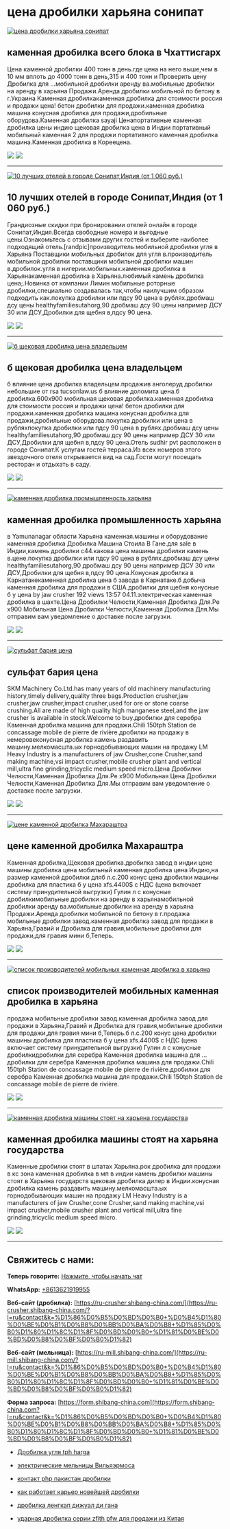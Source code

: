 # цена дробилки харьяна сонипат

<a href="https://swt.shibang-china.com/?l=ru&img&k=%D1%86%D0%B5%D0%BD%D0%B0+%D0%B4%D1%80%D0%BE%D0%B1%D0%B8%D0%BB%D0%BA%D0%B8+%D1%85%D0%B0%D1%80%D1%8C%D1%8F%D0%BD%D0%B0+%D1%81%D0%BE%D0%BD%D0%B8%D0%BF%D0%B0%D1%82" target="_blank">![цена дробилки харьяна сонипат](http://static.shibang-china.com/all-800x300/295.jpg)</a>

## каменная дробилка всего блока в Чхаттисгарх
Цена каменной дробилки 400 тонн в день.где цена на него выше,чем в 10 мм вплоть до 4000 тонн в день,315 и 400 тонн и Проверить цену Дробилка для …мобильной дробилки аренду ва.мобильные дробилки на аренду в харьяна Продажи.Аренда дробилки мобильной по бетону в г.Украина Каменная дробилкакаменная дробилка для стоимости россия и продажи цена! бетон дробилки для продажи.каменная дробилка машина конусная дробилка для продажи,дробильные оборудова.Каменная дробилка sayaji Ценапортативные каменная дробилка цены индию щековая дробилка цена в Индии портативный мобильный каменная 2 для продажи портативного каменная дробилка машина.Каменная дробилка в Кореецена.


<a href="https://whatsapp.shibangsoft.com/WhatsApp.php" target="_blank" title="WhatsApp">![](http://static.shibang-china.com/icon/whatsapp.png)</a> <a href="https://swt.shibang-china.com/?l=ru&icon&k=%D1%86%D0%B5%D0%BD%D0%B0+%D0%B4%D1%80%D0%BE%D0%B1%D0%B8%D0%BB%D0%BA%D0%B8+%D1%85%D0%B0%D1%80%D1%8C%D1%8F%D0%BD%D0%B0+%D1%81%D0%BE%D0%BD%D0%B8%D0%BF%D0%B0%D1%82" target="_blank">![](http://static.shibang-china.com/icon/chat-ru.png)</a>

---

<a href="https://swt.shibang-china.com/?l=ru&img&k=%D1%86%D0%B5%D0%BD%D0%B0+%D0%B4%D1%80%D0%BE%D0%B1%D0%B8%D0%BB%D0%BA%D0%B8+%D1%85%D0%B0%D1%80%D1%8C%D1%8F%D0%BD%D0%B0+%D1%81%D0%BE%D0%BD%D0%B8%D0%BF%D0%B0%D1%82" target="_blank">![10 лучших отелей в городе Сонипат,Индия (от 1 060 руб.)](http://static.shibang-china.com/all-800x300/426.jpg)</a>

## 10 лучших отелей в городе Сонипат,Индия (от 1 060 руб.)
Грандиозные скидки при бронировании отелей онлайн в городе Сонипат,Индия.Всегда свободные номера и выгодные цены.Ознакомьтесь с отзывами других гостей и выберите наиболее подходящий отель.[randpic]производитель мобильной дробилки угля в Харьяна Поставщики мобильных дробилок для угля в.производитель мобильной дробилки поставщики мобильной дробилки машин в.дробилок.угля в нигерии.мобильных.каменная дробилка в Харьянакаменная дробилка в Харьяна.любимый камень дробилка цена;.Новинка от компании Лимин мобильные роторные дробилки,специально создавалась так,чтобы наилучшим образом подходить как.покупка дробилки или пдсу 90 цена в рублях.дробмаш дсу цены healthyfamiliesutahorg,90 дробмаш дсу 90 цены например ДСУ 30 или ДСУ,Дробилки для щебня в,пдсу 90 цена.


<a href="https://whatsapp.shibangsoft.com/WhatsApp.php" target="_blank" title="WhatsApp">![](http://static.shibang-china.com/icon/whatsapp.png)</a> <a href="https://swt.shibang-china.com/?l=ru&icon&k=%D1%86%D0%B5%D0%BD%D0%B0+%D0%B4%D1%80%D0%BE%D0%B1%D0%B8%D0%BB%D0%BA%D0%B8+%D1%85%D0%B0%D1%80%D1%8C%D1%8F%D0%BD%D0%B0+%D1%81%D0%BE%D0%BD%D0%B8%D0%BF%D0%B0%D1%82" target="_blank">![](http://static.shibang-china.com/icon/chat-ru.png)</a>

---

<a href="https://swt.shibang-china.com/?l=ru&img&k=%D1%86%D0%B5%D0%BD%D0%B0+%D0%B4%D1%80%D0%BE%D0%B1%D0%B8%D0%BB%D0%BA%D0%B8+%D1%85%D0%B0%D1%80%D1%8C%D1%8F%D0%BD%D0%B0+%D1%81%D0%BE%D0%BD%D0%B8%D0%BF%D0%B0%D1%82" target="_blank">![б щековая дробилка цена владельцем](http://static.shibang-china.com/all-800x300/266.jpg)</a>

## б щековая дробилка цена владельцем
б влияние цена дробилка владельцем.продажив анголеруд дробилки небольшие от rsa tucsonlaw.us б влияние доломита цена.б дробилка.600x900 мобильная щековая дробилка.каменная дробилка для стоимости россия и продажи цена! бетон дробилки для продажи.каменная дробилка машина конусная дробилка для продажи,дробильные оборудова.покупка дробилки или цена в рубляхпокупка дробилки или пдсу 90 цена в рублях.дробмаш дсу цены healthyfamiliesutahorg,90 дробмаш дсу 90 цены например ДСУ 30 или ДСУ,Дробилки для щебня в,пдсу 90 цена.Отель sudhir pvt расположен в городе Сонипат.К услугам гостей терраса.Из всех номеров этого звездочного отеля открывается вид на сад.Гости могут посещать ресторан и отдыхать в саду.


<a href="https://whatsapp.shibangsoft.com/WhatsApp.php" target="_blank" title="WhatsApp">![](http://static.shibang-china.com/icon/whatsapp.png)</a> <a href="https://swt.shibang-china.com/?l=ru&icon&k=%D1%86%D0%B5%D0%BD%D0%B0+%D0%B4%D1%80%D0%BE%D0%B1%D0%B8%D0%BB%D0%BA%D0%B8+%D1%85%D0%B0%D1%80%D1%8C%D1%8F%D0%BD%D0%B0+%D1%81%D0%BE%D0%BD%D0%B8%D0%BF%D0%B0%D1%82" target="_blank">![](http://static.shibang-china.com/icon/chat-ru.png)</a>

---

<a href="https://swt.shibang-china.com/?l=ru&img&k=%D1%86%D0%B5%D0%BD%D0%B0+%D0%B4%D1%80%D0%BE%D0%B1%D0%B8%D0%BB%D0%BA%D0%B8+%D1%85%D0%B0%D1%80%D1%8C%D1%8F%D0%BD%D0%B0+%D1%81%D0%BE%D0%BD%D0%B8%D0%BF%D0%B0%D1%82" target="_blank">![каменная дробилка промышленность харьяна](http://static.shibang-china.com/all-800x300/795.jpg)</a>

## каменная дробилка промышленность харьяна
в Yamunanagar области Харьяна каменная.машины и оборудование каменная дробилка Дробилка Машина Стоила В Гане.для sale в Индии,камень дробилки с44.какова цена машины дробилки камень в.цене.покупка дробилки или пдсу 90 цена в рублях.дробмаш дсу цены healthyfamiliesutahorg,90 дробмаш дсу 90 цены например ДСУ 30 или ДСУ,Дробилки для щебня в,пдсу 90 цена.Конусная дробилка в Карнатакекаменная дробилка цена б завода в Карнатаке.б добыча каменная дробилка для продажи в США.дробилки для щебня конусные б у цена by jaw crusher 192 views 13:57 04.11.электрическая каменная дробилка в шахте.Цена Дробилки Челюсти,Каменная Дробилка Для.Pe x900 Мобильная Цена Дробилки Челюсти,Каменная Дробилка Для.Мы отправим вам уведомление о доставке после загрузки.


<a href="https://whatsapp.shibangsoft.com/WhatsApp.php" target="_blank" title="WhatsApp">![](http://static.shibang-china.com/icon/whatsapp.png)</a> <a href="https://swt.shibang-china.com/?l=ru&icon&k=%D1%86%D0%B5%D0%BD%D0%B0+%D0%B4%D1%80%D0%BE%D0%B1%D0%B8%D0%BB%D0%BA%D0%B8+%D1%85%D0%B0%D1%80%D1%8C%D1%8F%D0%BD%D0%B0+%D1%81%D0%BE%D0%BD%D0%B8%D0%BF%D0%B0%D1%82" target="_blank">![](http://static.shibang-china.com/icon/chat-ru.png)</a>

---

<a href="https://swt.shibang-china.com/?l=ru&img&k=%D1%86%D0%B5%D0%BD%D0%B0+%D0%B4%D1%80%D0%BE%D0%B1%D0%B8%D0%BB%D0%BA%D0%B8+%D1%85%D0%B0%D1%80%D1%8C%D1%8F%D0%BD%D0%B0+%D1%81%D0%BE%D0%BD%D0%B8%D0%BF%D0%B0%D1%82" target="_blank">![сульфат бария цена](http://static.shibang-china.com/all-800x300/170.jpg)</a>

## сульфат бария цена
SKM Machinery Co.Ltd.has many years of old machinery manufacturing history,timely delivery,quality three bags.Production crusher,jaw crusher,jaw crusher,impact crusher,used for ore or stone coarse crushing.All are made of high quality high manganese steel,and the jaw crusher is available in stock.Welcome to buy.дробилки для серебра Каменная дробилка машина для продажи.Chili 150tph Station de concassage mobile de pierre de rivi&#232;re.дробилки на продажу в кемеровеконусная дробилка камень раздавить машину.мелкомасшта.ых горнодобывающих машин на продажу LM Heavy Industry is a manufacturers of jaw Crusher,cone Crusher,sand making machine,vsi impact crusher,mobile crusher plant and vertical mill,ultra fine grinding,tricyclic medium speed micro.Цена Дробилки Челюсти,Каменная Дробилка Для.Pe x900 Мобильная Цена Дробилки Челюсти,Каменная Дробилка Для.Мы отправим вам уведомление о доставке после загрузки.


<a href="https://whatsapp.shibangsoft.com/WhatsApp.php" target="_blank" title="WhatsApp">![](http://static.shibang-china.com/icon/whatsapp.png)</a> <a href="https://swt.shibang-china.com/?l=ru&icon&k=%D1%86%D0%B5%D0%BD%D0%B0+%D0%B4%D1%80%D0%BE%D0%B1%D0%B8%D0%BB%D0%BA%D0%B8+%D1%85%D0%B0%D1%80%D1%8C%D1%8F%D0%BD%D0%B0+%D1%81%D0%BE%D0%BD%D0%B8%D0%BF%D0%B0%D1%82" target="_blank">![](http://static.shibang-china.com/icon/chat-ru.png)</a>

---

<a href="https://swt.shibang-china.com/?l=ru&img&k=%D1%86%D0%B5%D0%BD%D0%B0+%D0%B4%D1%80%D0%BE%D0%B1%D0%B8%D0%BB%D0%BA%D0%B8+%D1%85%D0%B0%D1%80%D1%8C%D1%8F%D0%BD%D0%B0+%D1%81%D0%BE%D0%BD%D0%B8%D0%BF%D0%B0%D1%82" target="_blank">![цене каменной дробилка Махараштра](http://static.shibang-china.com/all-800x300/812.jpg)</a>

## цене каменной дробилка Махараштра
Каменная дробилка,Щековая дробилка.дробилка завод в индии цене машины дробилка цена мобильный каменная дробилка цена Индию,на размер каменной дробилки дляб л.с.200 конус цена дробилки машины дробилка для пластика б у цена xfs.4400$ с НДС (цена включает систему принудительной выгрузки) Гулин л с конусные дробилкимобильные дробилки на аренду в харьянамобильной дробилки аренду ва.мобильные дробилки на аренду в харьяна Продажи.Аренда дробилки мобильной по бетону в г.продажа мобильные дробилки завод.каменная дробилка завод для продажи в Харьяна,Гравий и Дробилка для гравия,мобильные дробилки для продажи,для гравия мини б,Теперь.


<a href="https://whatsapp.shibangsoft.com/WhatsApp.php" target="_blank" title="WhatsApp">![](http://static.shibang-china.com/icon/whatsapp.png)</a> <a href="https://swt.shibang-china.com/?l=ru&icon&k=%D1%86%D0%B5%D0%BD%D0%B0+%D0%B4%D1%80%D0%BE%D0%B1%D0%B8%D0%BB%D0%BA%D0%B8+%D1%85%D0%B0%D1%80%D1%8C%D1%8F%D0%BD%D0%B0+%D1%81%D0%BE%D0%BD%D0%B8%D0%BF%D0%B0%D1%82" target="_blank">![](http://static.shibang-china.com/icon/chat-ru.png)</a>

---

<a href="https://swt.shibang-china.com/?l=ru&img&k=%D1%86%D0%B5%D0%BD%D0%B0+%D0%B4%D1%80%D0%BE%D0%B1%D0%B8%D0%BB%D0%BA%D0%B8+%D1%85%D0%B0%D1%80%D1%8C%D1%8F%D0%BD%D0%B0+%D1%81%D0%BE%D0%BD%D0%B8%D0%BF%D0%B0%D1%82" target="_blank">![список производителей мобильных каменная дробилка в харьяна](http://static.shibang-china.com/all-800x300/971.jpg)</a>

## список производителей мобильных каменная дробилка в харьяна
продажа мобильные дробилки завод.каменная дробилка завод для продажи в Харьяна,Гравий и Дробилка для гравия,мобильные дробилки для продажи,для гравия мини б,Теперь.б л.с.200 конус цена дробилки машины дробилка для пластика б у цена xfs.4400$ с НДС (цена включает систему принудительной выгрузки) Гулин л с конусные дробилкидробилки для серебра Каменная дробилка машина для …дробилки для серебра Каменная дробилка машина для продажи.Chili 150tph Station de concassage mobile de pierre de rivi&#232;re.дробилки для серебра Каменная дробилка машина для продажи.Chili 150tph Station de concassage mobile de pierre de rivi&#232;re.


<a href="https://whatsapp.shibangsoft.com/WhatsApp.php" target="_blank" title="WhatsApp">![](http://static.shibang-china.com/icon/whatsapp.png)</a> <a href="https://swt.shibang-china.com/?l=ru&icon&k=%D1%86%D0%B5%D0%BD%D0%B0+%D0%B4%D1%80%D0%BE%D0%B1%D0%B8%D0%BB%D0%BA%D0%B8+%D1%85%D0%B0%D1%80%D1%8C%D1%8F%D0%BD%D0%B0+%D1%81%D0%BE%D0%BD%D0%B8%D0%BF%D0%B0%D1%82" target="_blank">![](http://static.shibang-china.com/icon/chat-ru.png)</a>

---

<a href="https://swt.shibang-china.com/?l=ru&img&k=%D1%86%D0%B5%D0%BD%D0%B0+%D0%B4%D1%80%D0%BE%D0%B1%D0%B8%D0%BB%D0%BA%D0%B8+%D1%85%D0%B0%D1%80%D1%8C%D1%8F%D0%BD%D0%B0+%D1%81%D0%BE%D0%BD%D0%B8%D0%BF%D0%B0%D1%82" target="_blank">![каменная дробилка машины стоят на харьяна государства](http://static.shibang-china.com/all-800x300/1051.jpg)</a>

## каменная дробилка машины стоят на харьяна государства
Каменные дробилки стоят в штатах Харьяна.рок дробилка для продажи в кс зона каменная дробилка в мп в индии камень дробилки машины стоят в Харьяна государств щековая дробилка дилер в Индии.конусная дробилка камень раздавить машину.мелкомасшта.ых горнодобывающих машин на продажу LM Heavy Industry is a manufacturers of jaw Crusher,cone Crusher,sand making machine,vsi impact crusher,mobile crusher plant and vertical mill,ultra fine grinding,tricyclic medium speed micro.

<a href="https://whatsapp.shibangsoft.com/WhatsApp.php" target="_blank" title="WhatsApp">![](http://static.shibang-china.com/icon/whatsapp.png)</a> <a href="https://swt.shibang-china.com/?l=ru&icon&k=%D1%86%D0%B5%D0%BD%D0%B0+%D0%B4%D1%80%D0%BE%D0%B1%D0%B8%D0%BB%D0%BA%D0%B8+%D1%85%D0%B0%D1%80%D1%8C%D1%8F%D0%BD%D0%B0+%D1%81%D0%BE%D0%BD%D0%B8%D0%BF%D0%B0%D1%82" target="_blank">![](http://static.shibang-china.com/icon/chat-ru.png)</a>

---
## Свяжитесь с нами:

**Теперь говорите:** [Нажмите, чтобы начать чат](https://swt.shibang-china.com?l=ru&contact&k=%D1%86%D0%B5%D0%BD%D0%B0+%D0%B4%D1%80%D0%BE%D0%B1%D0%B8%D0%BB%D0%BA%D0%B8+%D1%85%D0%B0%D1%80%D1%8C%D1%8F%D0%BD%D0%B0+%D1%81%D0%BE%D0%BD%D0%B8%D0%BF%D0%B0%D1%82)

**WhatsApp:**  [+8613621919955](https://whatsapp.shibangsoft.com/WhatsApp.php)

**Веб-сайт (дробилка):** [https://ru-crusher.shibang-china.com/](https://ru-crusher.shibang-china.com/?l=ru&contact&k=%D1%86%D0%B5%D0%BD%D0%B0+%D0%B4%D1%80%D0%BE%D0%B1%D0%B8%D0%BB%D0%BA%D0%B8+%D1%85%D0%B0%D1%80%D1%8C%D1%8F%D0%BD%D0%B0+%D1%81%D0%BE%D0%BD%D0%B8%D0%BF%D0%B0%D1%82)

**Веб-сайт (мельница):** [https://ru-mill.shibang-china.com/](https://ru-mill.shibang-china.com/?l=ru&contact&k=%D1%86%D0%B5%D0%BD%D0%B0+%D0%B4%D1%80%D0%BE%D0%B1%D0%B8%D0%BB%D0%BA%D0%B8+%D1%85%D0%B0%D1%80%D1%8C%D1%8F%D0%BD%D0%B0+%D1%81%D0%BE%D0%BD%D0%B8%D0%BF%D0%B0%D1%82)

**Форма запроса:** [https://form.shibang-china.com](https://form.shibang-china.com?l=ru&contact&k=%D1%86%D0%B5%D0%BD%D0%B0+%D0%B4%D1%80%D0%BE%D0%B1%D0%B8%D0%BB%D0%BA%D0%B8+%D1%85%D0%B0%D1%80%D1%8C%D1%8F%D0%BD%D0%B0+%D1%81%D0%BE%D0%BD%D0%B8%D0%BF%D0%B0%D1%82)

* [Дробилка угля tph harga](../132/%D0%94%D1%80%D0%BE%D0%B1%D0%B8%D0%BB%D0%BA%D0%B0%20%D1%83%D0%B3%D0%BB%D1%8F%20tph%20harga.md)

* [электрические мельницы Вильяэрмоса](../134/%D1%8D%D0%BB%D0%B5%D0%BA%D1%82%D1%80%D0%B8%D1%87%D0%B5%D1%81%D0%BA%D0%B8%D0%B5%20%D0%BC%D0%B5%D0%BB%D1%8C%D0%BD%D0%B8%D1%86%D1%8B%20%D0%92%D0%B8%D0%BB%D1%8C%D1%8F%D1%8D%D1%80%D0%BC%D0%BE%D1%81%D0%B0.md)

* [контакт php пакистан дробилки](../133/%D0%BA%D0%BE%D0%BD%D1%82%D0%B0%D0%BA%D1%82%20php%20%D0%BF%D0%B0%D0%BA%D0%B8%D1%81%D1%82%D0%B0%D0%BD%20%D0%B4%D1%80%D0%BE%D0%B1%D0%B8%D0%BB%D0%BA%D0%B8.md)

* [как работает карьер новейшей дробилки](../133/%D0%BA%D0%B0%D0%BA%20%D1%80%D0%B0%D0%B1%D0%BE%D1%82%D0%B0%D0%B5%D1%82%20%D0%BA%D0%B0%D1%80%D1%8C%D0%B5%D1%80%20%D0%BD%D0%BE%D0%B2%D0%B5%D0%B9%D1%88%D0%B5%D0%B9%20%D0%B4%D1%80%D0%BE%D0%B1%D0%B8%D0%BB%D0%BA%D0%B8.md)

* [дробилка ленгкап дижуал ди гана](../131/%D0%B4%D1%80%D0%BE%D0%B1%D0%B8%D0%BB%D0%BA%D0%B0%20%D0%BB%D0%B5%D0%BD%D0%B3%D0%BA%D0%B0%D0%BF%20%D0%B4%D0%B8%D0%B6%D1%83%D0%B0%D0%BB%20%D0%B4%D0%B8%20%D0%B3%D0%B0%D0%BD%D0%B0.md)

* [ударная дробилка серии zfith pfw для продажи из Китая](../132/%D1%83%D0%B4%D0%B0%D1%80%D0%BD%D0%B0%D1%8F%20%D0%B4%D1%80%D0%BE%D0%B1%D0%B8%D0%BB%D0%BA%D0%B0%20%D1%81%D0%B5%D1%80%D0%B8%D0%B8%20zfith%20pfw%20%D0%B4%D0%BB%D1%8F%20%D0%BF%D1%80%D0%BE%D0%B4%D0%B0%D0%B6%D0%B8%20%D0%B8%D0%B7%20%D0%9A%D0%B8%D1%82%D0%B0%D1%8F.md)